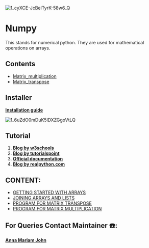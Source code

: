 ![1_cyXCE-JcBelTyrK-58w6_Q](https://user-images.githubusercontent.com/79012314/205358404-8f17b325-e9ae-4f9e-bc1e-8629f2e6972e.png)

# Numpy
This stands for numerical python. They are used for mathematical operations on arrays.

## Contents
- [Matrix_multiplication](https://github.com/CSI-SCT-SB/PY_XTREME/tree/main/Numpy/Matrix_multiplication)
- [Matrix_transpose](https://github.com/CSI-SCT-SB/PY_XTREME/tree/main/Numpy/Matrix_transpose)

## Installer
[**Installation guide**](https://www.tutorialspoint.com/numpy/numpy_environment.htm)


![1_6uZdO0mDuK5lDXZGgoVtLQ](https://user-images.githubusercontent.com/79012314/205358544-cf71a0cf-e43b-4031-b08a-a8961083d507.jpg)

## Tutorial
1. [**Blog by w3schools**](https://www.w3schools.com/python/numpy/default.asp)
1. [**Blog by tutorialspoint**](https://www.tutorialspoint.com/numpy/numpy_quick_guide.htm)
1. [**Official documentation**](https://numpy.org/doc/stable/user/quickstart.html)
1. [**Blog by realpython.com**](https://realpython.com/numpy-tutorial/)

## CONTENT:
- [GETTING STARTED WITH ARRAYS](https://github.com/CSI-SCT-SB/PY_XTREME/blob/main/Numpy/numpy_basics.ipynb)
- [JOINING ARRAYS AND LISTS](https://github.com/CSI-SCT-SB/PY_XTREME/blob/main/Numpy/ListstoMatrix.ipynb)
- [PROGRAM FOR MATRIX TRANSPOSE](https://github.com/CSI-SCT-SB/PY_XTREME/blob/main/Numpy/Matrix_transpose/transpose.ipynb)
- [PROGRAM FOR MATRIX MULTIPLICATION]()

## For Queries Contact Maintainer ☎️: 
[**Anna Mariam John**](https://wa.me/<+919745237420>)
